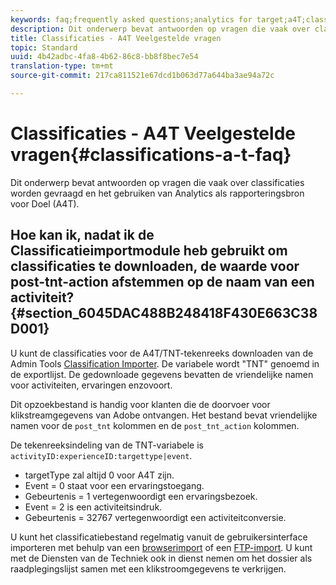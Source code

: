 ```yaml
---
keywords: faq;frequently asked questions;analytics for target;a4T;classifications;classification;classifications importer;post-tnt-action
description: Dit onderwerp bevat antwoorden op vragen die vaak over classificaties worden gevraagd en het gebruiken van Analytics als rapporteringsbron voor Doel (A4T).
title: Classificaties - A4T Veelgestelde vragen
topic: Standard
uuid: 4b42adbc-4fa8-4b62-86c8-bb8f8bec7e54
translation-type: tm+mt
source-git-commit: 217ca811521e67dcd1b063d77a644ba3ae94a72c

---
```



# Classificaties - A4T Veelgestelde vragen{#classifications-a-t-faq}

Dit onderwerp bevat antwoorden op vragen die vaak over classificaties worden gevraagd en het gebruiken van Analytics als rapporteringsbron voor Doel (A4T).

## Hoe kan ik, nadat ik de Classificatieimportmodule heb gebruikt om classificaties te downloaden, de waarde voor post-tnt-action afstemmen op de naam van een activiteit? {#section_6045DAC488B248418F430E663C38D001}

U kunt de classificaties voor de A4T/TNT-tekenreeks downloaden van de Admin Tools [Classification Importer](https://docs.adobe.com/content/help/en/analytics/components/classifications/classifications-importer/c-working-with-saint.html). De variabele wordt &quot;TNT&quot; genoemd in de exportlijst. De gedownloade gegevens bevatten de vriendelijke namen voor activiteiten, ervaringen enzovoort.

Dit opzoekbestand is handig voor klanten die de doorvoer voor klikstreamgegevens van Adobe ontvangen. Het bestand bevat vriendelijke namen voor de `post_tnt` kolommen en de `post_tnt_action` kolommen.

De tekenreeksindeling van de TNT-variabele is `activityID:experienceID:targettype|event`.

* targetType zal altijd 0 voor A4T zijn.
* Event = 0 staat voor een ervaringstoegang.
* Gebeurtenis = 1 vertegenwoordigt een ervaringsbezoek.
* Event = 2 is een activiteitsindruk.
* Gebeurtenis = 32767 vertegenwoordigt een activiteitconversie.

U kunt het classificatiebestand regelmatig vanuit de gebruikersinterface importeren met behulp van een [browserimport](https://docs.adobe.com/help/en/analytics/components/classifications/classifications-importer/browser-import.html) of een [FTP-import](https://docs.adobe.com/help/en/analytics/components/classifications/classifications-importer/import-file.html). U kunt met de Diensten van de Techniek ook in dienst nemen om het dossier als raadplegingslijst samen met een klikstroomgegevens te verkrijgen.
